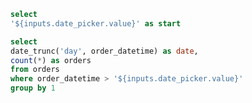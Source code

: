 <Dropdown name=date_picker defaultValue='2021-01-08'>
    <DropdownOption value='2021-01-01'/>
    <DropdownOption value='2021-01-02'/>
    <DropdownOption value='2021-01-03'/>
    <DropdownOption value='2021-01-04'/>
    <DropdownOption value='2021-01-05'/>
    <DropdownOption value='2021-01-06'/>
    <DropdownOption value='2021-01-07'/>
    <DropdownOption value='2021-01-08'/>
    <DropdownOption value='2021-01-09'/>
    <DropdownOption value='2021-01-10'/>
</Dropdown>




```sql dates
select 
'${inputs.date_picker.value}' as start
```

<DataTable data={dates}/>

```sql orders_per_day
select 
date_trunc('day', order_datetime) as date,
count(*) as orders
from orders
where order_datetime > '${inputs.date_picker.value}'
group by 1
```

<LineChart
    data={orders_per_day}
    x=date
    y=orders
/>

